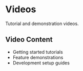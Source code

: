 # Videos

Tutorial and demonstration videos.

<!-- PLACEHOLDER: Manual Update Required -->
<!-- Type: feature-description -->
<!-- Instructions: Create tutorial videos for key features -->
<!-- Priority: low -->

## Video Content

- Getting started tutorials
- Feature demonstrations
- Development setup guides
